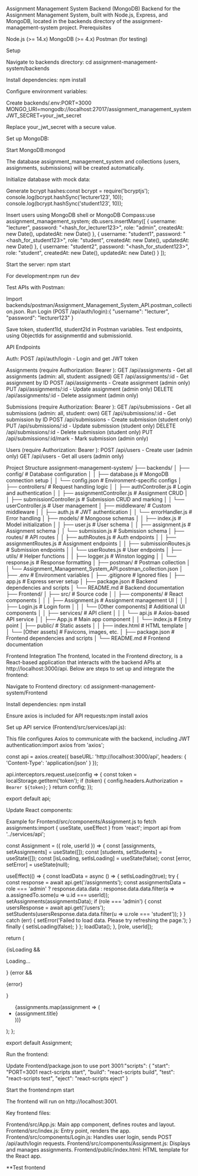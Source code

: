 Assignment Management System Backend (MongoDB)
Backend for the Assignment Management System, built with Node.js, Express, and MongoDB, located in the backends directory of the assignment-management-system project.
Prerequisites

Node.js (>= 14.x)
MongoDB (>= 4.x)
Postman (for testing)

Setup

Navigate to backends directory:
cd assignment-management-system/backends


Install dependencies:
npm install


Configure environment variables:

Create backends/.env:PORT=3000
MONGO_URI=mongodb://localhost:27017/assignment_management_system
JWT_SECRET=your_jwt_secret


Replace your_jwt_secret with a secure value.


Set up MongoDB:

Start MongoDB:mongod


The database assignment_management_system and collections (users, assignments, submissions) will be created automatically.


Initialize database with mock data:

Generate bcrypt hashes:const bcrypt = require('bcryptjs');
console.log(bcrypt.hashSync('lecturer123', 10));
console.log(bcrypt.hashSync('student123', 10));


Insert users using MongoDB shell or MongoDB Compass:use assignment_management_system;
db.users.insertMany([
  { username: "lecturer", password: "<hash_for_lecturer123>", role: "admin", createdAt: new Date(), updatedAt: new Date() },
  { username: "student1", password: "<hash_for_student123>", role: "student", createdAt: new Date(), updatedAt: new Date() },
  { username: "student2", password: "<hash_for_student123>", role: "student", createdAt: new Date(), updatedAt: new Date() }
]);




Start the server:
npm start


For development:npm run dev




Test APIs with Postman:

Import backends/postman/Assignment_Management_System_API.postman_collection.json.
Run Login (POST /api/auth/login):{
  "username": "lecturer",
  "password": "lecturer123"
}


Save token, student1Id, student2Id in Postman variables.
Test endpoints, using ObjectIds for assignmentId and submissionId.



API Endpoints

Auth:
POST /api/auth/login - Login and get JWT token


Assignments (require Authorization: Bearer <token>):
GET /api/assignments - Get all assignments (admin: all, student: assigned)
GET /api/assignments/:id - Get assignment by ID
POST /api/assignments - Create assignment (admin only)
PUT /api/assignments/:id - Update assignment (admin only)
DELETE /api/assignments/:id - Delete assignment (admin only)


Submissions (require Authorization: Bearer <token>):
GET /api/submissions - Get all submissions (admin: all, student: own)
GET /api/submissions/:id - Get submission by ID
POST /api/submissions - Create submission (student only)
PUT /api/submissions/:id - Update submission (student only)
DELETE /api/submissions/:id - Delete submission (student only)
PUT /api/submissions/:id/mark - Mark submission (admin only)


Users (require Authorization: Bearer <token>):
POST /api/users - Create user (admin only)
GET /api/users - Get all users (admin only)



Project Structure
assignment-management-system/
├── backends/
│   ├── config/              # Database configuration
│   │   ├── database.js      # MongoDB connection setup
│   │   └── config.json      # Environment-specific configs
│   ├── controllers/         # Request handling logic
│   │   ├── authController.js       # Login and authentication
│   │   ├── assignmentController.js # Assignment CRUD
│   │   ├── submissionController.js # Submission CRUD and marking
│   │   └── userController.js       # User management
│   ├── middleware/          # Custom middleware
│   │   ├── auth.js          # JWT authentication
│   │   └── errorHandler.js  # Error handling
│   ├── models/              # Mongoose schemas
│   │   ├── index.js         # Model initialization
│   │   ├── user.js          # User schema
│   │   ├── assignment.js    # Assignment schema
│   │   └── submission.js    # Submission schema
│   ├── routes/              # API routes
│   │   ├── authRoutes.js        # Auth endpoints
│   │   ├── assignmentRoutes.js  # Assignment endpoints
│   │   ├── submissionRoutes.js  # Submission endpoints
│   │   └── userRoutes.js        # User endpoints
│   ├── utils/               # Helper functions
│   │   ├── logger.js        # Winston logging
│   │   └── response.js      # Response formatting
│   ├── postman/             # Postman collection
│   │   └── Assignment_Management_System_API.postman_collection.json
│   ├── .env                 # Environment variables
│   ├── .gitignore           # Ignored files
│   ├── app.js               # Express server setup
│   ├── package.json         # Backend dependencies and scripts
│   └── README.md            # Backend documentation
├── Frontend/
│   ├── src/                 # Source code
│   │   ├── components/      # React components
│   │   │   ├── Assignment.js    # Assignment management UI
│   │   │   ├── Login.js         # Login form
│   │   │   └── [Other components] # Additional UI components
│   │   ├── services/        # API client
│   │   │   └── api.js       # Axios-based API service
│   │   ├── App.js           # Main app component
│   │   └── index.js         # Entry point
│   ├── public/              # Static assets
│   │   ├── index.html       # HTML template
│   │   └── [Other assets]   # Favicons, images, etc.
│   ├── package.json         # Frontend dependencies and scripts
│   └── README.md            # Frontend documentation

Frontend Integration
The frontend, located in the Frontend directory, is a React-based application that interacts with the backend APIs at http://localhost:3000/api. Below are steps to set up and integrate the frontend:

Navigate to Frontend directory:
cd assignment-management-system/Frontend


Install dependencies:
npm install


Ensure axios is included for API requests:npm install axios




Set up API service (Frontend/src/services/api.js):

This file configures Axios to communicate with the backend, including JWT authentication:import axios from 'axios';

const api = axios.create({
  baseURL: 'http://localhost:3000/api',
  headers: { 'Content-Type': 'application/json' }
});

api.interceptors.request.use(config => {
  const token = localStorage.getItem('token');
  if (token) {
    config.headers.Authorization = `Bearer ${token}`;
  }
  return config;
});

export default api;




Update React components:

Example for Frontend/src/components/Assignment.js to fetch assignments:import { useState, useEffect } from 'react';
import api from '../services/api';

const Assignment = ({ role, userId }) => {
  const [assignments, setAssignments] = useState([]);
  const [students, setStudents] = useState([]);
  const [isLoading, setIsLoading] = useState(false);
  const [error, setError] = useState(null);

  useEffect(() => {
    const loadData = async () => {
      setIsLoading(true);
      try {
        const response = await api.get('/assignments');
        const assignmentsData = role === 'admin' ? response.data.data : response.data.data.filter(a => a.assignedTo.some(u => u.id === userId));
        setAssignments(assignmentsData);
        if (role === 'admin') {
          const usersResponse = await api.get('/users');
          setStudents(usersResponse.data.data.filter(u => u.role === 'student'));
        }
      } catch (err) {
        setError('Failed to load data. Please try refreshing the page.');
      } finally {
        setIsLoading(false);
      }
    };
    loadData();
  }, [role, userId]);

  return (
    <div>
      {isLoading && <p>Loading...</p>}
      {error && <p>{error}</p>}
      <ul>
        {assignments.map(assignment => (
          <li key={assignment.id}>{assignment.title}</li>
        ))}
      </ul>
    </div>
  );
};

export default Assignment;




Run the frontend:

Update Frontend/package.json to use port 3001:"scripts": {
  "start": "PORT=3001 react-scripts start",
  "build": "react-scripts build",
  "test": "react-scripts test",
  "eject": "react-scripts eject"
}


Start the frontend:npm start


The frontend will run on http://localhost:3001.


Key frontend files:

Frontend/src/App.js: Main app component, defines routes and layout.
Frontend/src/index.js: Entry point, renders the app.
Frontend/src/components/Login.js: Handles user login, sends POST /api/auth/login requests.
Frontend/src/components/Assignment.js: Displays and manages assignments.
Frontend/public/index.html: HTML template for the React app.


**Test frontend


